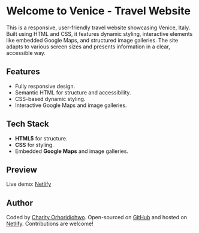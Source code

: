 # Welcome to Venice - Travel Website

This is a responsive, user-friendly travel website showcasing Venice, Italy. Built using HTML and CSS, it features dynamic styling, interactive elements like embedded Google Maps, and structured image galleries. The site adapts to various screen sizes and presents information in a clear, accessible way.

## Features

- Fully responsive design.
- Semantic HTML for structure and accessibility.
- CSS-based dynamic styling.
- Interactive Google Maps and image galleries.

## Tech Stack

- **HTML5** for structure.
- **CSS** for styling.
- Embedded **Google Maps** and image galleries.

## Preview

Live demo: [Netlify](https://venice-travel-blog.netlify.app/)

## Author
Coded by [Charity Orhoridiohwo](https://www.linkedin.com/in/charity-orhoridiohwo-548873150/). Open-sourced on [GitHub](https://github.com/CharityO3/travel-project) and hosted on [Netlify](https://venice-travel-blog.netlify.app/). Contributions are welcome!
